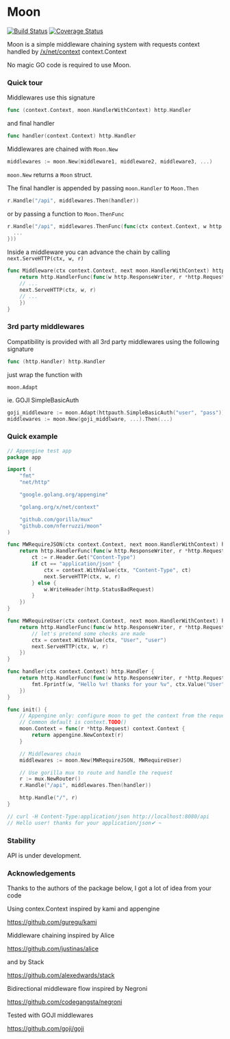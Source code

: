 # Moon
[![Build Status](https://travis-ci.org/nferruzzi/moon.svg?branch=master)](https://travis-ci.org/nferruzzi/moon)
[![Coverage Status](https://coveralls.io/repos/github/nferruzzi/moon/badge.svg?branch=master)](https://coveralls.io/github/nferruzzi/moon?branch=master)

Moon is a simple middleware chaining system with requests context handled by [/x/net/context](https://blog.golang.org/context) context.Context

No magic GO code is required to use Moon.

### Quick tour

Middlewares use this signature

```go
func (context.Context, moon.HandlerWithContext) http.Handler
```

and final handler

```go
func handler(context.Context) http.Handler
```

Middlewares are chained with `Moon.New`

```go
middlewares := moon.New(middleware1, middleware2, middleware3, ...)
```

`moon.New` returns a `Moon` struct.

The final handler is appended by passing `moon.Handler` to `Moon.Then`

```go
r.Handle("/api", middlewares.Then(handler))
```

or by passing a function to `Moon.ThenFunc`

```go
r.Handle("/api", middlewares.ThenFunc(func(ctx context.Context, w http.ResponseWriter, r *http.Request) {
  ...
}))
```

Inside a middleware you can advance the chain by calling `next.ServeHTTP(ctx, w, r)`

```go
func Middleware(ctx context.Context, next moon.HandlerWithContext) http.Handler {
	return http.HandlerFunc(func(w http.ResponseWriter, r *http.Request) {
    // ...
    next.ServeHTTP(ctx, w, r)
    // ...
	})
}
```

### 3rd party middlewares

Compatibility is provided with all 3rd party middlewares using the following signature

```go
func (http.Handler) http.Handler
```

just wrap the function with

`moon.Adapt`

ie. GOJI SimpleBasicAuth

```go
goji_middleware := moon.Adapt(httpauth.SimpleBasicAuth("user", "pass"))
middlewares := moon.New(goji_middlware, ...).Then(...)

```

### Quick example

```go
// Appengine test app
package app

import (
	"fmt"
	"net/http"

	"google.golang.org/appengine"

	"golang.org/x/net/context"

	"github.com/gorilla/mux"
	"github.com/nferruzzi/moon"
)

func MWRequireJSON(ctx context.Context, next moon.HandlerWithContext) http.Handler {
	return http.HandlerFunc(func(w http.ResponseWriter, r *http.Request) {
		ct := r.Header.Get("Content-Type")
		if ct == "application/json" {
			ctx = context.WithValue(ctx, "Content-Type", ct)
			next.ServeHTTP(ctx, w, r)
		} else {
			w.WriteHeader(http.StatusBadRequest)
		}
	})
}

func MWRequireUser(ctx context.Context, next moon.HandlerWithContext) http.Handler {
	return http.HandlerFunc(func(w http.ResponseWriter, r *http.Request) {
		// let's pretend some checks are made
		ctx = context.WithValue(ctx, "User", "user")
		next.ServeHTTP(ctx, w, r)
	})
}

func handler(ctx context.Context) http.Handler {
	return http.HandlerFunc(func(w http.ResponseWriter, r *http.Request) {
		fmt.Fprintf(w, "Hello %v! thanks for your %v", ctx.Value("User"), ctx.Value("Content-Type"))
	})
}

func init() {
	// Appengine only: configure moon to get the context from the request
	// Common default is context.TODO()
	moon.Context = func(r *http.Request) context.Context {
		return appengine.NewContext(r)
	}

	// Middlewares chain
	middlewares := moon.New(MWRequireJSON, MWRequireUser)

	// Use gorilla mux to route and handle the request
	r := mux.NewRouter()
	r.Handle("/api", middlewares.Then(handler))

	http.Handle("/", r)
}

// curl -H Content-Type:application/json http://localhost:8080/api
// Hello user! thanks for your application/json✔ ~
```

### Stability

API is under development.

### Acknowledgements

Thanks to the authors of the package below, I got a lot of idea from your code

Using contex.Context inspired by kami and appengine

https://github.com/guregu/kami

Middleware chaining inspired by Alice

https://github.com/justinas/alice

and by Stack

https://github.com/alexedwards/stack

Bidirectional middleware flow inspired by Negroni

https://github.com/codegangsta/negroni

Tested with GOJI middlewares

https://github.com/goji/goji
